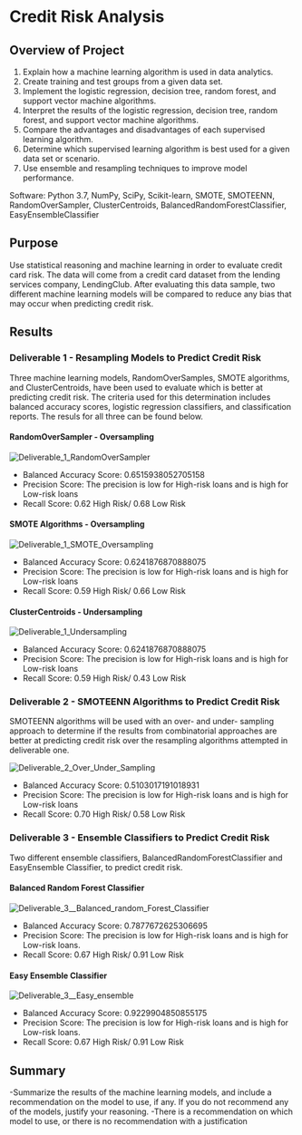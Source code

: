 # Credit Risk Analysis

## Overview of Project

1. Explain how a machine learning algorithm is used in data analytics.
2. Create training and test groups from a given data set.
3. Implement the logistic regression, decision tree, random forest, and support vector machine algorithms.
4. Interpret the results of the logistic regression, decision tree, random forest, and support vector machine algorithms.
5. Compare the advantages and disadvantages of each supervised learning algorithm.
6. Determine which supervised learning algorithm is best used for a given data set or scenario.
7. Use ensemble and resampling techniques to improve model performance.

Software: Python 3.7, NumPy, SciPy, Scikit-learn, SMOTE, SMOTEENN, RandomOverSampler, ClusterCentroids, BalancedRandomForestClassifier, EasyEnsembleClassifier

## Purpose 
Use statistical reasoning and machine learning in order to evaluate credit card risk. The data will come from a credit card dataset from the lending services company, LendingClub. After evaluating this data sample, two different machine learning models will be compared to reduce any bias that may occur when predicting credit risk.  

## Results 

### Deliverable 1 - Resampling Models to Predict Credit Risk
Three machine learning models, RandomOverSamples, SMOTE algorithms, and ClusterCentroids, have been used to evaluate which is better at predicting credit risk. The criteria used for this determination includes balanced accuracy scores, logistic regression classifiers, and classification reports. The resuls for all three can be found below. 

#### RandomOverSampler - Oversampling
![Deliverable_1_RandomOverSampler](https://user-images.githubusercontent.com/88064181/143730265-36c85d52-5143-4a46-93f9-ece1dba2dce8.png)


* Balanced Accuracy Score: 0.6515938052705158
* Precision Score: The precision is low for High-risk loans and is high for Low-risk loans
* Recall Score: 0.62 High Risk/ 0.68 Low Risk
 
#### SMOTE Algorithms - Oversampling
![Deliverable_1_SMOTE_Oversampling](https://user-images.githubusercontent.com/88064181/143730272-7ffeb2a1-8119-4f5f-a8f7-e0f3e43ea983.png)


* Balanced Accuracy Score: 0.6241876870888075
* Precision Score: The precision is low for High-risk loans and is high for Low-risk loans
* Recall Score: 0.59 High Risk/ 0.66 Low Risk

#### ClusterCentroids - Undersampling
![Deliverable_1_Undersampling](https://user-images.githubusercontent.com/88064181/143730280-0d3af227-2045-4665-99ea-b14a7fa9fc5f.png)


* Balanced Accuracy Score: 0.6241876870888075
* Precision Score: The precision is low for High-risk loans and is high for Low-risk loans
* Recall Score: 0.59 High Risk/ 0.43 Low Risk

### Deliverable 2 - SMOTEENN Algorithms to Predict Credit Risk

SMOTEENN algorithms will be used with an over- and under- sampling approach to determine if the results from combinatorial approaches are better at predicting credit risk over the resampling algorithms attempted in deliverable one.

![Deliverable_2_Over_Under_Sampling](https://user-images.githubusercontent.com/88064181/143730283-644839fc-b27b-44e1-ad7e-8c3cce6dcafb.png)


* Balanced Accuracy Score: 0.5103017191018931
* Precision Score: The precision is low for High-risk loans and is high for Low-risk loans
* Recall Score: 0.70 High Risk/ 0.58 Low Risk


### Deliverable 3 - Ensemble Classifiers to Predict Credit Risk

Two different ensemble classifiers, BalancedRandomForestClassifier and EasyEnsemble Classifier, to predict credit risk. 

#### Balanced Random Forest Classifier
![Deliverable_3__Balanced_random_Forest_Classifier](https://user-images.githubusercontent.com/88064181/143730286-a704bcd8-c044-4301-b8f3-b2aca9f574ba.png)


* Balanced Accuracy Score: 0.7877672625306695
* Precision Score: The precision is low for High-risk loans and is high for Low-risk loans.
* Recall Score: 0.67 High Risk/ 0.91 Low Risk

#### Easy Ensemble Classifier
![Deliverable_3__Easy_ensemble](https://user-images.githubusercontent.com/88064181/143730287-58224f90-4bca-4108-be80-04ddca14a744.png)


* Balanced Accuracy Score: 0.9229904850855175
* Precision Score: The precision is low for High-risk loans and is high for Low-risk loans.
* Recall Score: 0.67 High Risk/ 0.91 Low Risk

## Summary
-Summarize the results of the machine learning models, and include a recommendation on the model to use, if any. If you do not recommend any of the models, justify your reasoning.
-There is a recommendation on which model to use, or there is no recommendation with a justification
 
